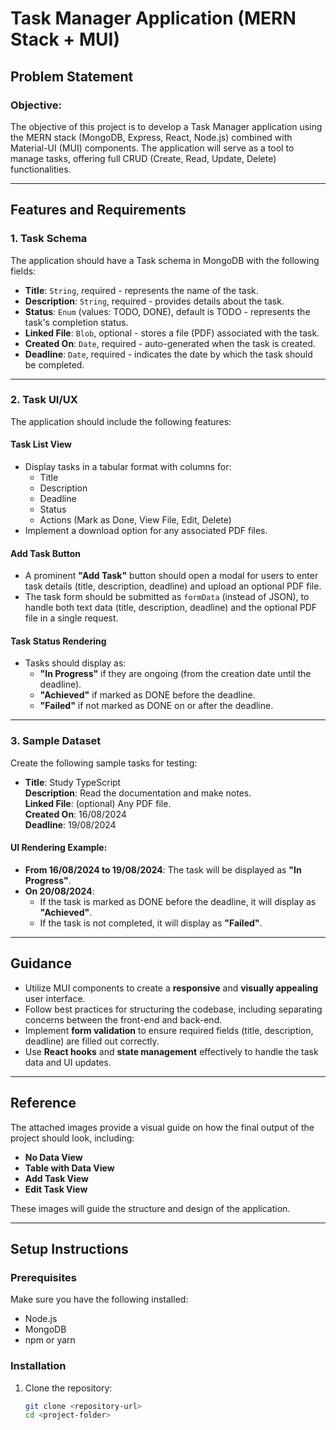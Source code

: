 # Task Manager Application (MERN Stack + MUI)

## Problem Statement

### Objective:

The objective of this project is to develop a Task Manager application using the MERN stack (MongoDB, Express, React, Node.js) combined with Material-UI (MUI) components. The application will serve as a tool to manage tasks, offering full CRUD (Create, Read, Update, Delete) functionalities.

---

## Features and Requirements

### 1. Task Schema

The application should have a Task schema in MongoDB with the following fields:

- **Title**: `String`, required - represents the name of the task.
- **Description**: `String`, required - provides details about the task.
- **Status**: `Enum` (values: TODO, DONE), default is TODO - represents the task's completion status.
- **Linked File**: `Blob`, optional - stores a file (PDF) associated with the task.
- **Created On**: `Date`, required - auto-generated when the task is created.
- **Deadline**: `Date`, required - indicates the date by which the task should be completed.

---

### 2. Task UI/UX

The application should include the following features:

#### Task List View

- Display tasks in a tabular format with columns for:
  - Title
  - Description
  - Deadline
  - Status
  - Actions (Mark as Done, View File, Edit, Delete)
- Implement a download option for any associated PDF files.

#### Add Task Button

- A prominent **"Add Task"** button should open a modal for users to enter task details (title, description, deadline) and upload an optional PDF file.
- The task form should be submitted as `formData` (instead of JSON), to handle both text data (title, description, deadline) and the optional PDF file in a single request.

#### Task Status Rendering

- Tasks should display as:
  - **"In Progress"** if they are ongoing (from the creation date until the deadline).
  - **"Achieved"** if marked as DONE before the deadline.
  - **"Failed"** if not marked as DONE on or after the deadline.

---

### 3. Sample Dataset

Create the following sample tasks for testing:

- **Title**: Study TypeScript  
  **Description**: Read the documentation and make notes.  
  **Linked File**: (optional) Any PDF file.  
  **Created On**: 16/08/2024  
  **Deadline**: 19/08/2024

#### UI Rendering Example:

- **From 16/08/2024 to 19/08/2024**: The task will be displayed as **"In Progress"**.
- **On 20/08/2024**:
  - If the task is marked as DONE before the deadline, it will display as **"Achieved"**.
  - If the task is not completed, it will display as **"Failed"**.

---

## Guidance

- Utilize MUI components to create a **responsive** and **visually appealing** user interface.
- Follow best practices for structuring the codebase, including separating concerns between the front-end and back-end.
- Implement **form validation** to ensure required fields (title, description, deadline) are filled out correctly.
- Use **React hooks** and **state management** effectively to handle the task data and UI updates.

---

## Reference

The attached images provide a visual guide on how the final output of the project should look, including:

- **No Data View**
- **Table with Data View**
- **Add Task View**
- **Edit Task View**

These images will guide the structure and design of the application.

---

## Setup Instructions

### Prerequisites

Make sure you have the following installed:

- Node.js
- MongoDB
- npm or yarn

### Installation

1. Clone the repository:
   ```bash
   git clone <repository-url>
   cd <project-folder>
   ```
